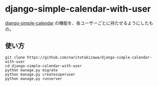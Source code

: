 # django-simple-calendar-with-user

[django-simple-calendar](https://github.com/naritotakizawa/django-simple-calendar) の機能を、各ユーザーごとに持たせるようにしたもの。


## 使い方

```
git clone https://github.com/naritotakizawa/django-simple-calendar-with-user
cd django-simple-calendar-with-user
python manage.py migrate
python manage.py createsuperuser
python manage.py runserver
```
